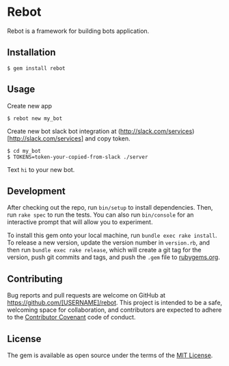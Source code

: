 # Rebot

Rebot is a framework for building bots application.

## Installation

    $ gem install rebot

## Usage

Create new app

    $ rebot new my_bot

Create new bot slack bot integration at (http://slack.com/services)[http://slack.com/services] and copy token.

    $ cd my_bot
    $ TOKENS=token-your-copied-from-slack ./server

Text `hi` to your new bot.

## Development

After checking out the repo, run `bin/setup` to install dependencies. Then, run `rake spec` to run the tests. You can also run `bin/console` for an interactive prompt that will allow you to experiment.

To install this gem onto your local machine, run `bundle exec rake install`. To release a new version, update the version number in `version.rb`, and then run `bundle exec rake release`, which will create a git tag for the version, push git commits and tags, and push the `.gem` file to [rubygems.org](https://rubygems.org).

## Contributing

Bug reports and pull requests are welcome on GitHub at https://github.com/[USERNAME]/rebot. This project is intended to be a safe, welcoming space for collaboration, and contributors are expected to adhere to the [Contributor Covenant](contributor-covenant.org) code of conduct.


## License

The gem is available as open source under the terms of the [MIT License](http://opensource.org/licenses/MIT).

